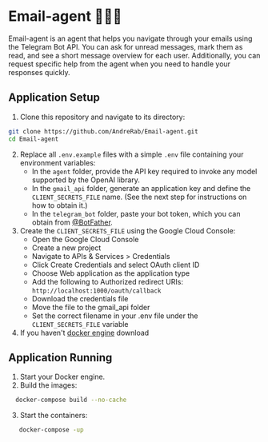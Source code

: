 # Email-agent 🤖🤖🤖

Email-agent is an agent that helps you navigate through your emails using the Telegram Bot API. You can ask for unread messages, mark them as read, and see a short message overview for each user. Additionally, you can request specific help from the agent when you need to handle your responses quickly.

## Application Setup
1.	Clone this repository and navigate to its directory:
```bash
git clone https://github.com/AndreRab/Email-agent.git
cd Email-agent
```
2. Replace all `.env.example` files with a simple `.env` file containing your environment variables:
   - In the `agent` folder, provide the API key required to invoke any model supported by the OpenAI library.
   - In the `gmail_api` folder, generate an application key and define the `CLIENT_SECRETS_FILE` name. (See the next step for instructions on how to obtain it.)
   - In the `telegram_bot` folder, paste your bot token, which you can obtain from [@BotFather](https://t.me/BotFather).
3.	Create the `CLIENT_SECRETS_FILE` using the Google Cloud Console:
	-	Open the Google Cloud Console
	-	Create a new project
	-	Navigate to APIs & Services > Credentials
	-	Click Create Credentials and select OAuth client ID
	-	Choose Web application as the application type
	-	Add the following to Authorized redirect URIs:
```http://localhost:1000/oauth/callback```
	-	Download the credentials file
	-	Move the file to the gmail_api folder
	-	Set the correct filename in your .env file under the `CLIENT_SECRETS_FILE` variable
4. If you haven't [docker engine](https://www.docker.com/products/docker-desktop/) download

## Application Running
1.	Start your Docker engine.
2.	Build the images:
```bash
  docker-compose build --no-cache
```

3. Start the containers:
```bash 
   docker-compose -up
```
